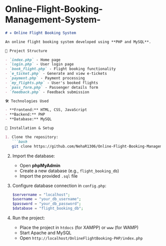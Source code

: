 # Online-Flight-Booking-Management-System-
```md
# ✈️ Online Flight Booking System

An online flight booking system developed using **PHP and MySQL**.

📂 Project Structure

- `index.php` - Home page  
- `login.php` - User login page  
- `book_flight.php` - Flight booking functionality  
- `e_ticket.php` - Generate and view e-tickets  
- `payment.php` - Payment processing  
- `my_flights.php` - User's booked flights  
- `pass_form.php` - Passenger details form  
- `feedback.php` - Feedback submission  

🛠 Technologies Used

- **Frontend:** HTML, CSS, JavaScript  
- **Backend:** PHP  
- **Database:** MySQL  

📂 Installation & Setup

1. Clone the repository:  
   ```bash
   git clone https://github.com/NehaR1306/Online-Flight-Booking-Management-System-
   ```
2. Import the database:
   - Open **phpMyAdmin**
   - Create a new database (e.g., `flight_booking_db`)
   - Import the provided `.sql` file  

3. Configure database connection in `config.php`:
   ```php
   $servername = "localhost";
   $username = "your_db_username";
   $password = "your_db_password";
   $database = "flight_booking_db";
   ```

4. Run the project:
   - Place the project in `htdocs` (for XAMPP) or `www` (for WAMP)  
   - Start Apache and MySQL  
   - Open `http://localhost/OnlineFlightBooking-PHP/index.php`

